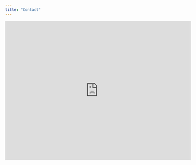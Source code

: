 ```yaml
---
title: "Contact"
---
```


<iframe src="https://www.google.com/maps/embed?pb=!1m18!1m12!1m3!1d12792.366727464298!2d139.5469008542568!3d35.68037517129323!2m3!1f0!2f0!3f0!3m2!1i1024!2i768!4f13.1!3m3!1m2!1s0x6018effb4a3eef2d%3A0x729ad09ad290be70!2sInstitute%20of%20Astronomy%2C%20School%20of%20Science%2C%20The%20University%20of%20Tokyo!5e0!3m2!1sja!2sjp!4v1623603864278!5m2!1sja!2sjp" width="600" height="450" style="border:0;" allowfullscreen="" loading="lazy">
</iframe>

